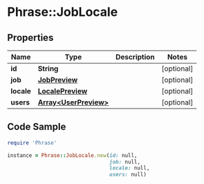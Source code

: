 # Phrase::JobLocale

## Properties

Name | Type | Description | Notes
------------ | ------------- | ------------- | -------------
**id** | **String** |  | [optional] 
**job** | [**JobPreview**](JobPreview.md) |  | [optional] 
**locale** | [**LocalePreview**](LocalePreview.md) |  | [optional] 
**users** | [**Array&lt;UserPreview&gt;**](UserPreview.md) |  | [optional] 

## Code Sample

```ruby
require 'Phrase'

instance = Phrase::JobLocale.new(id: null,
                                 job: null,
                                 locale: null,
                                 users: null)
```


